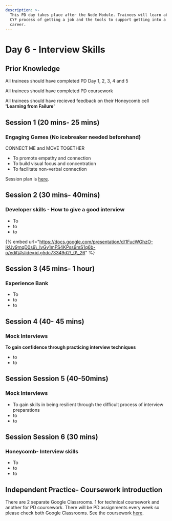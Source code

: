 ```yaml
---
description: >-
  This PD day takes place after the Node Module. Trainees will learn about the
  CYF process of getting a job and the tools to support getting into a new
  career.
---
```


# Day 6 - Interview Skills

## Prior Knowledge  

All trainees should have completed PD Day 1, 2, 3, 4 and 5

All trainees should have completed PD coursework 

All trainees should have recieved feedback on their Honeycomb cell **'Learning from Failure'** 

## Session 1 \(20 mins- 25 mins\)

### Engaging Games \(No icebreaker needed beforehand\) 

CONNECT ME and MOVE TOGETHER 

* To promote empathy and connection
* To build visual focus and concentration
* To facilitate non-verbal connection 

Session plan is [here](https://personaldevelopment.codeyourfuture.io/sessions/react-pd-day-5/engaging-games). 

## Session 2 \(30 mins- 40mins\)

### Developer skills - How to give a good interview

* To
* to
* to

{% embed url="https://docs.google.com/presentation/d/1FucWGhzO-IkUv9mqD0s9\_IyGy1mFS4KPss9mS1q6b-o/edit\#slide=id.g5dc73349d2\_0\_26" %}



## Session 3 \(45 mins- 1 hour\)

### Experience Bank

* To
* to
* to



## Session 4 \(40- 45 mins\)

### Mock Interviews

**To gain confidence through practicing interview techniques**

* to
* to



## Session Session 5 \(40-50mins\) 

### Mock Interviews 

* To gain skills in being resilient through the difficult process of interview preparations
* to
* to



## Session Session 6 \(30 mins\) 

### Honeycomb- Interview skills

* To
* to
* to



## Independent Practice- Coursework introduction ‌ <a id="independent-practice-coursework-introduction"></a>

There are 2 separate Google Classrooms. 1 for technical coursework and another for PD coursework. There will be PD assignments every week so please check both Google Classrooms. See the coursework [here](https://personaldevelopment.codeyourfuture.io/sessions/js2-pd-day-4/coursework).



